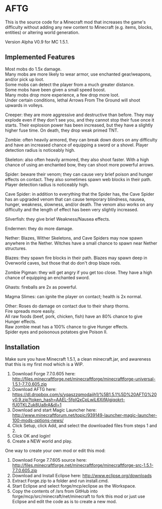 AFTG
====
This is the source code for a Minecraft mod that increases the game's difficulty without adding any new content to Minecraft (e.g. items, blocks, entities) or altering world generation.

Version Alpha V0.9 for MC 1.5.1.  

Implemented Features 
---------------------
Most mobs do 1.5x damage.  
Many mobs are more likely to wear armor, use enchanted gear/weapons, and/or pick up loot.  
Some mobs can detect the player from a much greater distance.  
Some mobs have been given a small speed boost.  
Many mobs drop more experience, a few drop more loot.  
Under certain conditions, lethal Arrows From The Ground will shoot upwards in volleys.

Creeper: they are more aggressive and destructive than before. They may explode even if they don't see you, and they cannot stop their fuse once it starts. Their explosion power has been increased, but they have a slightly higher fuse time. On death, they drop weak primed TNT. 

Zombie: often heavily armored, they can break down doors on any difficulty and have an increased chance of equipping a sword or a shovel. Player detection radius is noticeably high. 

Skeleton: also often heavily armored, they also shoot faster. With a high chance of using an enchanted bow, they can shoot more powerful arrows.

Spider: beware their venom; they can cause very brief poison and hunger effects on contact. They also sometimes spawn web blocks in their path. Player detection radius is noticeably high. 

Cave Spider: in addition to everything that the Spider has, the Cave Spider has an upgraded venom that can cause temporary blindness, nausea, hunger, weakness, slowness, and/or death. The venom also works on any difficulty and the length of effect has been very slightly increased.

Silverfish: they give brief Weakness/Nausea effects.

Endermen: they do more damage.


Nether:
Blazes, Wither Skeletons, and Cave Spiders may now spawn anywhere in the Nether. Witches have a small chance to spawn near Nether structures. 

Blazes: they spawn fire blocks in their path. Blazes may spawn deep in Overworld caves, but those that do don't drop blaze rods.  

Zombie Pigman: they will get angry if you get too close. They have a high chance of equipping an enchanted sword.

Ghasts: fireballs are 2x as powerful. 

Magma Slimes: can ignite the player on contact; health is 2x normal.

Other:
Roses do damage on contact due to their sharp thorns.  
Fire spreads more easily.  
All raw foods (beef, pork, chicken, fish) have an 80% chance to give Hunger effects.  
Raw zombie meat has a 100% chance to give Hunger effects.  
Spider eyes and poisonous potatoes give Poison II. 


Installation
--------------
Make sure you have Minecraft 1.5.1, a clean minecraft.jar, and awareness that this is my first mod which is a WIP.

1. Download Forge 7.7.0.605 here: 
http://files.minecraftforge.net/minecraftforge/minecraftforge-universal-1.5.1-7.7.0.605.zip  
2. Download AFTG here: https://dl.dropbox.com/s/yqaszzqmodaijh1/%5B1.5.1%5D%20AFTG%20v0.9.zip?token_hash=AAEL-5fplQxCpLwiL6XifAIgjqokrt-fU0TKLZuk8Ua8rA&dl=1  
3. Download and start Magic Launcher here: http://www.minecraftforum.net/topic/939149-launcher-magic-launcher-100-mods-options-news/  
4. Click Setup, click Add, and select the downloaded files from steps 1 and 2.  
5. Click OK and login!  
6. Create a NEW world and play. 

One way to create your own mod or edit this mod:  
1. Download Forge 7.7.605 source here: http://files.minecraftforge.net/minecraftforge/minecraftforge-src-1.5.1-7.7.0.605.zip  
2. Download and Install Eclipse here: http://www.eclipse.org/downloads  
3. Extract Forge.zip to a folder and run install.cmd.    
4. Start Eclipse and select forge/mcp/eclipse as the Workspace.  
5. Copy the contents of /srs from GitHub into forge/mcp/src/minecraft/net/minecraft to fork this mod or just use Eclipse and edit the code as is to create a new mod. 







